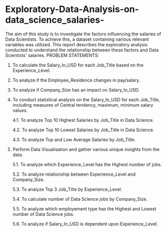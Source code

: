 # Exploratory-Data-Analysis-on-data_science_salaries-
The aim of this study is to investigate the factors influencing the salaries of Data Scientists. To achieve this, a dataset containing various relevant variables was utilized. This report describes the exploratory analysis conducted to understand the relationship between these factors and Data Scientists' salaries.
PROBLEM STATEMENTS:
1. To calculate the Salary_In_USD for each Job_Title based on the Experience_Level.
2. To analyze if the Employee_Residence changes in pay/salary.
3. To analyze if Company_Size has an impact on Salary_In_USD.
4. To conduct statistical analysis on the Salary_In_USD for each Job_Title, including measures of Central tendency, maximum, minimum salary values.

   4.1. To analyze Top 10 Highest Salaries by Job_Title in Data Science.
   
   4.2. To analyze Top 10 Lowest Salaries by Job_Title in Data Science.
   
   4.3. To analyze Top and Low Average Salaries by Job_Title.
   
6. Perform Data Visualisation and gather various unique insights from the data.
   
   5.1. To analyze which Experience_Level has the Highest number of jobs.
   
   5.2. To analyze relationship between Experience_Level and Company_Size.
   
   5.3. To analyze Top 3 Job_Title by Experience_Level.
   
   5.4. To calculate number of Data Science jobs by Company_Size.
   
   5.5. To analyze which employement type has the Highest and Lowest number of Data Science jobs.
   
   5.6. To analyze if Salary_In_USD is dependent upon Experience_Level.
